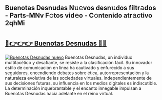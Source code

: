 ## Buenotas Desnudas N𝚞𝚎vos desn𝚞dos filtr𝚊dos - Parts-MNv F𝚘tos vid𝚎o - C𝚘ntenido atr𝚊ctivo 2qhMi

# <h2><a href="http://mbcnbg.tromn.icu/?c=Buenotas+Desnudas">🔗👉👉👉 Buenotas Desnudas 🔗🔗</a></h2>

[![Buenotas Desnudas nuevo](https://i.imgur.com/pEAQMta.gif)](http://mbcnbg.tromn.icu/?c=Buenotas+Desnudas)
Buenotas Desnudas, un individuo multifacético y desafiante, se resiste a la clasificación fácil. Su innovador estilo de comunicación en línea ha cautivado y enfurecido a sus seguidores, encendiendo debates sobre ética, autorrepresentación y la naturaleza evolutiva de las sociedades virtuales. Independientemente de sus decisiones futuras, su influencia en los medios digitales es indiscutible. La determinación inquebrantable y el encanto innegable impulsan a Buenotas Desnudas hacia adelante en el reino virtual.
